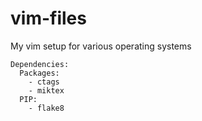# vim-files
My vim setup for various operating systems
```
Dependencies:
  Packages:
    - ctags
    - miktex
  PIP:
    - flake8
```

